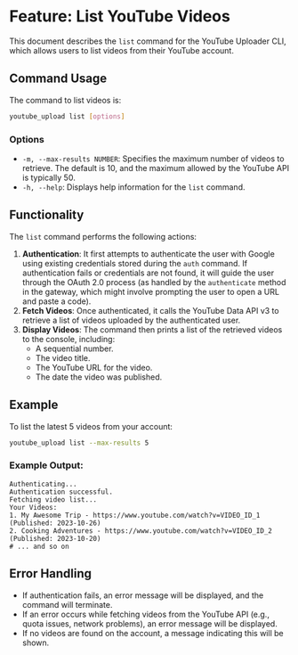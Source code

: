 # Feature: List YouTube Videos

This document describes the `list` command for the YouTube Uploader CLI, which allows users to list videos from their YouTube account.

## Command Usage

The command to list videos is:

```bash
youtube_upload list [options]
```

### Options

*   `-m, --max-results NUMBER`: Specifies the maximum number of videos to retrieve. The default is 10, and the maximum allowed by the YouTube API is typically 50.
*   `-h, --help`: Displays help information for the `list` command.

## Functionality

The `list` command performs the following actions:

1.  **Authentication**: It first attempts to authenticate the user with Google using existing credentials stored during the `auth` command. If authentication fails or credentials are not found, it will guide the user through the OAuth 2.0 process (as handled by the `authenticate` method in the gateway, which might involve prompting the user to open a URL and paste a code).
2.  **Fetch Videos**: Once authenticated, it calls the YouTube Data API v3 to retrieve a list of videos uploaded by the authenticated user.
3.  **Display Videos**: The command then prints a list of the retrieved videos to the console, including:
    *   A sequential number.
    *   The video title.
    *   The YouTube URL for the video.
    *   The date the video was published.

## Example

To list the latest 5 videos from your account:

```bash
youtube_upload list --max-results 5
```

### Example Output:

```
Authenticating...
Authentication successful.
Fetching video list...
Your Videos:
1. My Awesome Trip - https://www.youtube.com/watch?v=VIDEO_ID_1 (Published: 2023-10-26)
2. Cooking Adventures - https://www.youtube.com/watch?v=VIDEO_ID_2 (Published: 2023-10-20)
# ... and so on
```

## Error Handling

*   If authentication fails, an error message will be displayed, and the command will terminate.
*   If an error occurs while fetching videos from the YouTube API (e.g., quota issues, network problems), an error message will be displayed.
*   If no videos are found on the account, a message indicating this will be shown.

```
